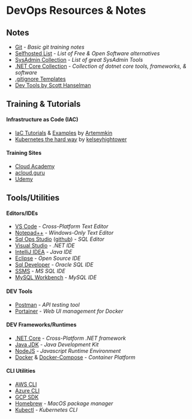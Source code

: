 # DevOps Resources & Notes

## Notes
* [Git](git) - _Basic git training notes_
* [Selfhosted List](https://github.com/Kickball/awesome-selfhosted) - _List of Free & Open Software alternatives_
* [SysAdmin Collection](https://github.com/n1trux/awesome-sysadmin) - _List of great SysAdmin Tools_
* [.NET Core Collection](https://github.com/thangchung/awesome-dotnet-core) - _Collection of dotnet core tools, frameworks, & software_
* [.gitignore Templates](https://github.com/github/gitignore)
* [Dev Tools by Scott Hanselman](http://www.hanselman.com/blog/ScottHanselmans2014UltimateDeveloperAndPowerUsersToolListForWindows.aspx)
 
## Training & Tutorials
#### Infrastructure as Code (IAC)
* [IaC Tutorials](https://github.com/Artemmkin/infrastructure-as-code-tutorial) & [Examples](https://github.com/Artemmkin/infrastructure-as-code-example) by [Artemmkin](https://github.com/Artemmkin)
* [Kubernetes the hard way](https://github.com/kelseyhightower/kubernetes-the-hard-way) by [kelseyhightower](https://github.com/kelseyhightower)

#### Training Sites
* [Cloud Academy](https://cloudacademy.com/)
* [acloud.guru](https://acloud.guru/)
* [Udemy](https://www.udemy.com/)

## Tools/Utilities
#### Editors/IDEs
* [VS Code](https://code.visualstudio.com/) - _Cross-Platform Text Editor_
* [Notepad++](https://notepad-plus-plus.org/download/) - _Windows-Only Text Editor_
* [Sql Ops Studio](https://docs.microsoft.com/en-us/sql/sql-operations-studio/download) ([github](https://github.com/Microsoft/sqlopsstudio)) - _SQL Editor_
* [Visual Studio](https://www.visualstudio.com/) - _.NET IDE_
* [IntelliJ IDEA](https://www.jetbrains.com/idea/download/) - _Java IDE_
* [Eclipse](https://www.eclipse.org/downloads/) - _Open Source IDE_
* [Sql Developer](http://www.oracle.com/technetwork/developer-tools/sql-developer/downloads/index.html) - _Oracle SQL IDE_
* [SSMS](https://docs.microsoft.com/en-us/sql/ssms/download-sql-server-management-studio-ssms) - _MS SQL IDE_
* [MySQL Workbench](https://dev.mysql.com/downloads/workbench/) - _MySQL IDE_

#### DEV Tools
* [Postman](https://www.getpostman.com/) - _API testing tool_
* [Portainer](https://portainer.io/) - _Web UI management for Docker_

#### DEV Frameworks/Runtimes
* [.NET Core](https://www.microsoft.com/net/learn/get-started) - _Cross-Platform .NET framework_
* [Java JDK](http://www.oracle.com/technetwork/java/javase/downloads/index.html) - _Java Development Kit_
* [NodeJS](https://nodejs.org/en/) - _Javascript Runtime Environment_
* [Docker](https://store.docker.com/search?offering=community&q=&type=edition) & [Docker-Compose](https://docs.docker.com/compose/install/) - _Container Platform_

#### CLI Utilities
* [AWS CLI](https://docs.aws.amazon.com/cli/latest/userguide/installing.html)
* [Azure CLI](https://docs.microsoft.com/en-us/cli/azure/install-azure-cli?view=azure-cli-latest)
* [GCP SDK](https://cloud.google.com/sdk/)
* [Homebrew](https://brew.sh/) - _MacOS package manager_
* [Kubectl](https://kubernetes.io/docs/tasks/tools/install-kubectl/) - _Kubernetes CLI_
